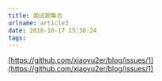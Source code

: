 ```yaml
---
title: 面试题集合
urlname: article3
date: 2018-10-17 15:38:24
tags:
---
```


[https://github.com/xiaoyu2er/blog/issues/1](https://github.com/xiaoyu2er/blog/issues/1)